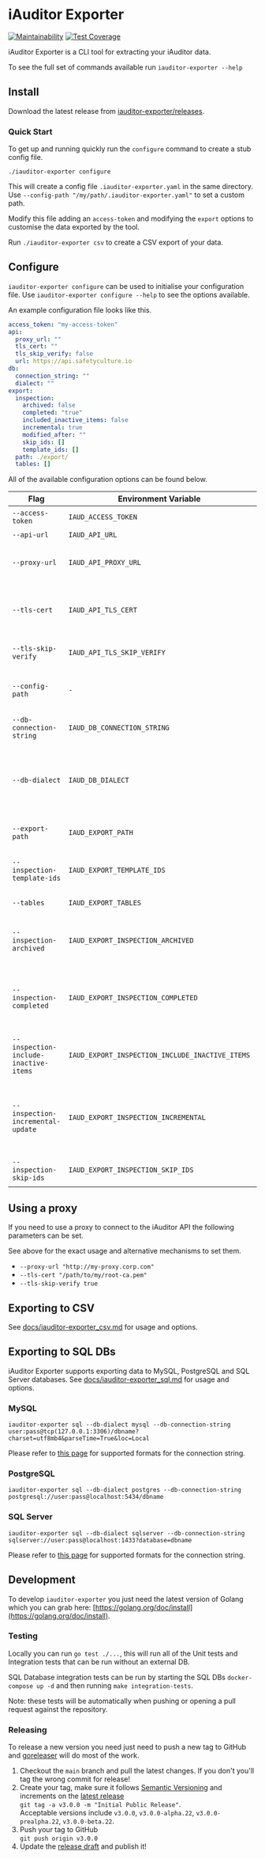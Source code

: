 # iAuditor Exporter

[![Maintainability](https://api.codeclimate.com/v1/badges/39eecd9ef3573ecca044/maintainability)](https://codeclimate.com/github/SafetyCulture/iauditor-exporter/maintainability) [![Test Coverage](https://api.codeclimate.com/v1/badges/39eecd9ef3573ecca044/test_coverage)](https://codeclimate.com/github/SafetyCulture/iauditor-exporter/test_coverage)

iAuditor Exporter is a CLI tool for extracting your iAuditor data.

To see the full set of commands available run `iauditor-exporter --help`

## Install

Download the latest release from [iauditor-exporter/releases](https://github.com/SafetyCulture/iauditor-exporter/releases).

### Quick Start

To get up and running quickly run the `configure` command to create a stub config file.

`./iauditor-exporter configure`

This will create a config file `.iauditor-exporter.yaml` in the same directory. Use `--config-path "/my/path/.iauditor-exporter.yaml"` to set a custom path.

Modify this file adding an `access-token` and modifying the `export` options to customise the data exported by the tool.

Run `./iauditor-exporter csv` to create a CSV export of your data.

## Configure

`iauditor-exporter configure` can be used to initialise your configuration file. Use `iauditor-exporter configure --help` to see the options available.

An example configuration file looks like this.

```yaml
access_token: "my-access-token"
api:
  proxy_url: ""
  tls_cert: ""
  tls_skip_verify: false
  url: https://api.safetyculture.io
db:
  connection_string: ""
  dialect: ""
export:
  inspection:
    archived: false
    completed: "true"
    included_inactive_items: false
    incremental: true
    modified_after: ""
    skip_ids: []
    template_ids: []
  path: ./export/
  tables: []
```

All of the available configuration options can be found below.

| Flag                                  | Environment Variable                            | Configuration Key                          | Description                                                                                   |
|---------------------------------------|-------------------------------------------------|--------------------------------------------|-----------------------------------------------------------------------------------------------|
| `--access-token`                      | `IAUD_ACCESS_TOKEN`                             | `access_token`                             | API Access Token                                                                              |
| `--api-url`                           | `IAUD_API_URL`                                  | `api.url`                                  | iAuditor API URL                                                                              |
| `--proxy-url`                         | `IAUD_API_PROXY_URL`                            | `api.proxy_url`                            | Proxy URL for making API requests through                                                     |
| `--tls-cert`                          | `IAUD_API_TLS_CERT`                             | `api.tls_certs`                            | Custom root CA certificate to use when making API requests                                    |
| `--tls-skip-verify`                   | `IAUD_API_TLS_SKIP_VERIFY`                      | `api.tls_skip_verify`                      | Skip verification of API TLS certificates                                                     |
| `--config-path`                       | `-`                                             | `-`                                        | config file path (default "./.iauditor-exporter.yaml")                                        |
| `--db-connection-string`              | `IAUD_DB_CONNECTION_STRING`                     | `db.connection_string`                     | Database connection string                                                                    |
| `--db-dialect`                        | `IAUD_DB_DIALECT`                               | `db.dialect`                               | Database dialect. mysql, postgres and sqlserver are the only valid options. (default "mysql") |
| `--export-path`                       | `IAUD_EXPORT_PATH`                              | `export.path`                              | CSV Export Path (default "./export/")                                                         |
| `--inspection-template-ids`           | `IAUD_EXPORT_TEMPLATE_IDS`                      | `export.template_ids`                      | Template IDs to filter inspections and schedules by (default all)                             |
| `--tables`                            | `IAUD_EXPORT_TABLES`                            | `export.tables`                            | Tables to export (default all)                                                                |
| `--inspection-archived`               | `IAUD_EXPORT_INSPECTION_ARCHIVED`               | `export.inspection.archived`               | Return archived inspections, false, true or both (default "false")                            |
| `--inspection-completed`              | `IAUD_EXPORT_INSPECTION_COMPLETED`              | `export.inspection.completed`              | Return completed inspections, false, true or both (default "both")                            |
| `--inspection-include-inactive-items` | `IAUD_EXPORT_INSPECTION_INCLUDE_INACTIVE_ITEMS` | `export.inspection.include_inactive_items` | Include inactive items in the inspection_items table (default false)                          |
| `--inspection-incremental-update`     | `IAUD_EXPORT_INSPECTION_INCREMENTAL`            | `export.inspection.incremental`            | Update inspections, inspection_items and templates tables incrementally (default true)        |
| `--inspection-skip-ids`               | `IAUD_EXPORT_INSPECTION_SKIP_IDS`               | `export.inspection.skip_ids`               | Skip storing these inspection IDs                                                             |

## Using a proxy

If you need to use a proxy to connect to the iAuditor API the following parameters can be set.

See above for the exact usage and alternative mechanisms to set them.

- `--proxy-url "http://my-proxy.corp.com"`
- `--tls-cert "/path/to/my/root-ca.pem"`
- `--tls-skip-verify true`

## Exporting to CSV

See [docs/iauditor-exporter_csv.md](docs/iauditor-exporter_csv.md) for usage and options.

## Exporting to SQL DBs

iAuditor Exporter supports exporting data to MySQL, PostgreSQL and SQL Server databases. See [docs/iauditor-exporter_sql.md](docs/iauditor-exporter_sql.md) for usage and options.

### MySQL

```
iauditor-exporter sql --db-dialect mysql --db-connection-string user:pass@tcp(127.0.0.1:3306)/dbname?charset=utf8mb4&parseTime=True&loc=Local
```

Please refer to [this page](https://github.com/go-sql-driver/mysql#dsn-data-source-name) for supported formats for the connection string.

### PostgreSQL

```
iauditor-exporter sql --db-dialect postgres --db-connection-string postgresql://user:pass@localhost:5434/dbname
```

### SQL Server

```
iauditor-exporter sql --db-dialect sqlserver --db-connection-string sqlserver://user:pass@localhost:1433?database=dbname
```

Please refer to [this page](https://github.com/denisenkom/go-mssqldb#connection-parameters-and-dsn) for supported formats for the connection string.

## Development

To develop `iauditor-exporter` you just need the latest version of Golang which you can grab here: [https://golang.org/doc/install](https://golang.org/doc/install).

### Testing

Locally you can run `go test ./...`, this will run all of the Unit tests and Integration tests that can be run without an external DB.

SQL Database integration tests can be run by starting the SQL DBs `docker-compose up -d` and then running `make integration-tests`.

Note: these tests will be automatically when pushing or opening a pull request against the repository.

### Releasing

To release a new version you need just need to push a new tag to GitHub and [goreleaser](https://goreleaser.com) will do most of the work.

1. Checkout the `main` branch and pull the latest changes. If you don't you'll tag the wrong commit for release!
2. Create your tag, make sure it follows [Semantic Versioning](https://semver.org) and increments on the [latest release](https://github.com/SafetyCulture/iauditor-exporter/releases)\
`git tag -a v3.0.0 -m "Initial Public Release"`.\
Acceptable versions include `v3.0.0`, `v3.0.0-alpha.22`, `v3.0.0-prealpha.22`, `v3.0.0-beta.22`.
3. Push your tag to GitHub\
`git push origin v3.0.0`
4. Update the [release draft](https://github.com/SafetyCulture/iauditor-exporter/releases) and publish it!
